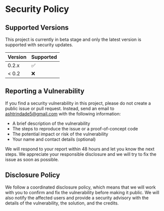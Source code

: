 # Security Policy

## Supported Versions

This project is currently in beta stage and only the latest version is supported with security updates.

| Version | Supported          |
| ------- | ------------------ |
| 0.2.x   | :white_check_mark: |
| < 0.2   | :x:                |

## Reporting a Vulnerability

If you find a security vulnerability in this project, please do not create a public issue or pull request. Instead, send an email to <ashtrindade5@gmail.com> with the following information:

- A brief description of the vulnerability
- The steps to reproduce the issue or a proof-of-concept code
- The potential impact or risk of the vulnerability
- Your name and contact details (optional)

We will respond to your report within 48 hours and let you know the next steps. We appreciate your responsible disclosure and we will try to fix the issue as soon as possible.

## Disclosure Policy

We follow a coordinated disclosure policy, which means that we will work with you to confirm and fix the vulnerability before making it public. We will also notify the affected users and provide a security advisory with the details of the vulnerability, the solution, and the credits.
